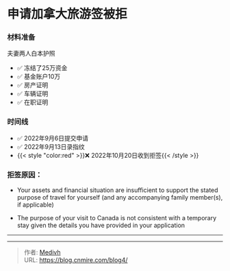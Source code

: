 # 申请加拿大旅游签被拒


<!--more-->

### 材料准备
夫妻两人白本护照
- :white_check_mark: 冻结了25万资金
- :white_check_mark: 基金账户10万
- :white_check_mark: 房产证明
- :white_check_mark: 车辆证明
- :white_check_mark: 在职证明 

### 时间线

- :white_check_mark: 2022年9月6日提交申请
- :white_check_mark: 2022年9月13日录指纹
- {{< style "color:red" >}}:x: 2022年10月20日收到拒签{{< /style >}}

### 拒签原因：

- Your assets and financial situation are insufficient to support the stated purpose of travel for yourself (and any accompanying family member(s), if applicable)

- The purpose of your visit to Canada is not consistent with a temporary stay given the details you have provided in your application


---

<script async src="https://comments.app/js/widget.js?3" data-comments-app-website="2h9SXzXx" data-limit="5" data-outlined="1" data-colorful="1" data-dark="1"></script>

---

> 作者: [Medivh](https://themire.site/t/topic/12)  
> URL: https://blog.cnmire.com/blog4/  

